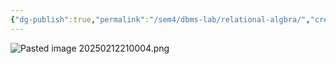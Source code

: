 ```yaml
---
{"dg-publish":true,"permalink":"/sem4/dbms-lab/relational-algbra/","created":"2025-02-12T20:59:42.835+05:30","updated":"2025-02-12T21:00:15.693+05:30"}
---
```


![Pasted image 20250212210004.png](/img/user/Attachments/Pasted%20image%2020250212210004.png)